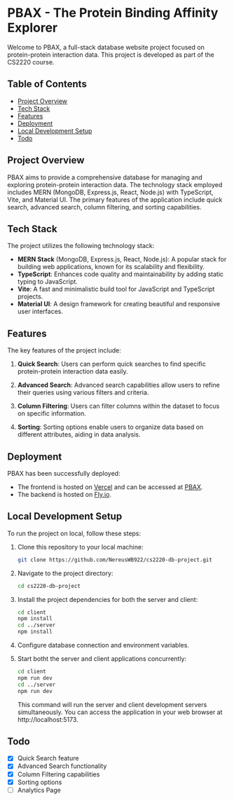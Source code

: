 # PBAX - The Protein Binding Affinity Explorer

Welcome to PBAX, a full-stack database website project focused on protein-protein interaction data. This project is developed as part of the CS2220 course. 

## Table of Contents

- [Project Overview](#project-overview)
- [Tech Stack](#tech-stack)
- [Features](#features)
- [Deployment](#deployment)
- [Local Development Setup](#local-development-setup)
- [Todo](#todo)

## Project Overview

PBAX aims to provide a comprehensive database for managing and exploring protein-protein interaction data. The technology stack employed includes MERN (MongoDB, Express.js, React, Node.js) with TypeScript, Vite, and Material UI. The primary features of the application include quick search, advanced search, column filtering, and sorting capabilities.

## Tech Stack

The project utilizes the following technology stack:

- **MERN Stack** (MongoDB, Express.js, React, Node.js): A popular stack for building web applications, known for its scalability and flexibility.
- **TypeScript**: Enhances code quality and maintainability by adding static typing to JavaScript.
- **Vite**: A fast and minimalistic build tool for JavaScript and TypeScript projects.
- **Material UI**: A design framework for creating beautiful and responsive user interfaces.

## Features

The key features of the project include:

1. **Quick Search**: Users can perform quick searches to find specific protein-protein interaction data easily.

2. **Advanced Search**: Advanced search capabilities allow users to refine their queries using various filters and criteria.

3. **Column Filtering**: Users can filter columns within the dataset to focus on specific information.

4. **Sorting**: Sorting options enable users to organize data based on different attributes, aiding in data analysis.

## Deployment

PBAX has been successfully deployed:

- The frontend is hosted on [Vercel](https://vercel.com) and can be accessed at [PBAX](https://pbax-26qbs05ba-nereus-projects.vercel.app).
- The backend is hosted on [Fly.io](https://fly.io).
## Local Development Setup

To run the project on local, follow these steps:

1. Clone this repository to your local machine:

   ```bash
   git clone https://github.com/NereusWB922/cs2220-db-project.git
   ```
2. Navigate to the project directory:

   ```bash
   cd cs2220-db-project
   ```
3. Install the project dependencies for both the server and client:

   ```bash
   cd client
   npm install
   cd ../server
   npm install
   ```
4. Configure database connection and environment variables.
5. Start botht the server and client applications concurrently:
   ```bash
   cd client
   npm run dev
   cd ../server
   npm run dev
   ```
   This command will run the server and client development servers simultaneously. You can access the application in your web browser at http://localhost:5173.

## Todo
- [x] Quick Search feature
- [x] Advanced Search functionality
- [x] Column Filtering capabilities
- [x] Sorting options
- [ ] Analytics Page